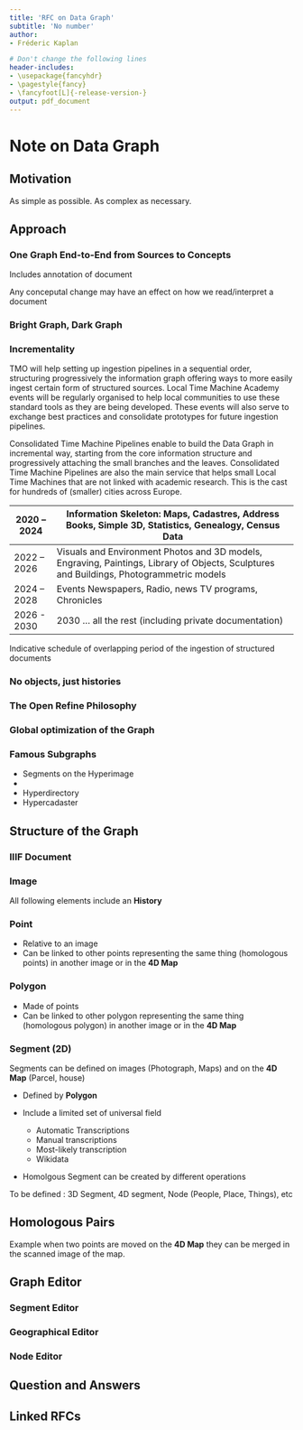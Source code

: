 ```yaml
---
title: 'RFC on Data Graph'
subtitle: 'No number'
author:
- Fréderic Kaplan

# Don't change the following lines
header-includes:
- \usepackage{fancyhdr}
- \pagestyle{fancy}
- \fancyfoot[L]{-release-version-}
output: pdf_document
---
```


# Note on Data Graph

## Motivation

As simple as possible. As complex as necessary. 

## Approach

### One Graph End-to-End from Sources to Concepts

Includes annotation of document

Any conceputal change may have an effect on how we read/interpret a document 

### Bright Graph, Dark Graph

### Incrementality 

TMO will help setting up ingestion pipelines in a sequential order, structuring progressively the information graph offering ways to more easily ingest certain form of structured sources. Local Time Machine Academy events will be regularly organised to help local communities to use these standard tools as they are being developed. These events will also serve to exchange best practices and consolidate prototypes for future ingestion pipelines.

Consolidated Time Machine Pipelines enable to build the Data Graph in incremental way, starting from the core information structure and progressively attaching the small branches and the leaves. Consolidated Time Machine Pipelines are also the main service that helps small Local Time Machines that are not linked with academic research. This is the cast for hundreds of (smaller) cities across Europe.

| 2020  – 2024 | Information  Skeleton: Maps, Cadastres, Address Books, Simple 3D, Statistics, Genealogy,  Census Data |
| ------------ | ------------------------------------------------------------ |
| 2022  – 2026 | Visuals  and Environment Photos and 3D models, Engraving, Paintings, Library of  Objects, Sculptures and Buildings, Photogrammetric models |
| 2024  – 2028 | Events  Newspapers, Radio, news TV programs, Chronicles      |
| 2026  - 2030 | 2030  … all the rest (including private documentation)       |

Indicative schedule of overlapping period of the ingestion of structured documents



### No objects, just histories

### The Open Refine Philosophy

### Global optimization of the Graph

### Famous Subgraphs

- Segments on the Hyperimage
- 
- Hyperdirectory
- Hypercadaster



## Structure of the Graph

### IIIF Document

### Image

All following elements include an **History**

### Point

- Relative to an image
- Can be linked to other points representing the same thing (homologous points) in another image or in the **4D Map** 

### Polygon

- Made of points
- Can be linked to other polygon representing the same thing (homologous polygon) in another image or in the **4D Map**

### Segment (2D)

Segments can be defined on images (Photograph, Maps) and on the **4D Map** (Parcel, house)

- Defined by **Polygon**
- Include a limited set of universal  field 
  - Automatic Transcriptions
  - Manual transcriptions
  - Most-likely transcription
  - Wikidata

- Homolgous Segment can be created by different operations

To be defined : 3D Segment, 4D segment, Node (People, Place, Things), etc

## Homologous Pairs

Example when two points are moved on the **4D Map** they can be merged in the scanned image of the map. 



## Graph Editor

### Segment Editor

### Geographical Editor

### Node Editor



## Question and Answers 



## Linked RFCs

